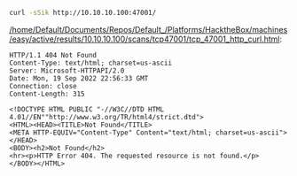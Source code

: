 ```bash
curl -sSik http://10.10.10.100:47001/
```

[/home/Default/Documents/Repos/Default_/Platforms/HacktheBox/machines/easy/active/results/10.10.10.100/scans/tcp47001/tcp_47001_http_curl.html](file:///home/Default/Documents/Repos/Default_/Platforms/HacktheBox/machines/easy/active/results/10.10.10.100/scans/tcp47001/tcp_47001_http_curl.html):

```
HTTP/1.1 404 Not Found
Content-Type: text/html; charset=us-ascii
Server: Microsoft-HTTPAPI/2.0
Date: Mon, 19 Sep 2022 22:56:33 GMT
Connection: close
Content-Length: 315

<!DOCTYPE HTML PUBLIC "-//W3C//DTD HTML 4.01//EN""http://www.w3.org/TR/html4/strict.dtd">
<HTML><HEAD><TITLE>Not Found</TITLE>
<META HTTP-EQUIV="Content-Type" Content="text/html; charset=us-ascii"></HEAD>
<BODY><h2>Not Found</h2>
<hr><p>HTTP Error 404. The requested resource is not found.</p>
</BODY></HTML>


```
